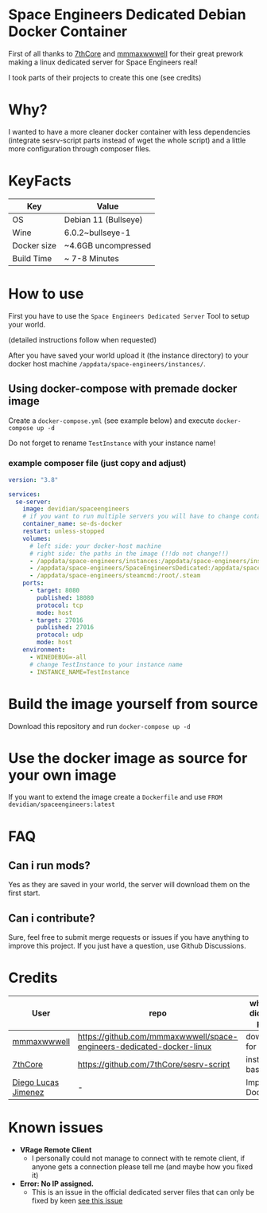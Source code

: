 # Space Engineers Dedicated Debian Docker Container

First of all thanks to [7thCore](https://github.com/7thCore) and [mmmaxwwwell](https://github.com/mmmaxwwwell) for their great prework making a linux dedicated server for Space Engineers real!

I took parts of their projects to create this one (see credits)

# Why?

I wanted to have a more cleaner docker container with less dependencies (integrate sesrv-script parts instead of wget the whole script) and a little more configuration through composer files.

# KeyFacts

| Key         | Value                |
| ----------- | -------------------- |
| OS          | Debian 11 (Bullseye) |
| Wine        | 6.0.2~bullseye-1     |
| Docker size | ~4.6GB uncompressed  |
| Build Time  | ~ 7-8 Minutes        |

# How to use

First you have to use the `Space Engineers Dedicated Server` Tool to setup your world.

(detailed instructions follow when requested)

After you have saved your world upload it (the instance directory) to your docker host machine `/appdata/space-engineers/instances/`.

## Using docker-compose with premade docker image

Create a `docker-compose.yml` (see example below) and execute `docker-compose up -d`

Do not forget to rename `TestInstance` with your instance name!

### example composer file (just copy and adjust)

```yaml
version: "3.8"

services:
  se-server:
    image: devidian/spaceengineers
    # if you want to run multiple servers you will have to change container_name and published ports
    container_name: se-ds-docker
    restart: unless-stopped
    volumes:
      # left side: your docker-host machine
      # right side: the paths in the image (!!do not change!!)
      - /appdata/space-engineers/instances:/appdata/space-engineers/instances
      - /appdata/space-engineers/SpaceEngineersDedicated:/appdata/space-engineers/SpaceEngineersDedicated
      - /appdata/space-engineers/steamcmd:/root/.steam
    ports:
      - target: 8080
        published: 18080
        protocol: tcp
        mode: host
      - target: 27016
        published: 27016
        protocol: udp
        mode: host
    environment:
      - WINEDEBUG=-all
      # change TestInstance to your instance name
      - INSTANCE_NAME=TestInstance
```

# Build the image yourself from source

Download this repository and run `docker-compose up -d`

# Use the docker image as source for your own image

If you want to extend the image create a `Dockerfile` and use `FROM devidian/spaceengineers:latest`

# FAQ

## Can i run mods?

Yes as they are saved in your world, the server will download them on the first start.

## Can i contribute?

Sure, feel free to submit merge requests or issues if you have anything to improve this project. If you just have a question, use Github Discussions.

# Credits

| User                                               | repo                                                                  | what (s)he did for this project |
| -------------------------------------------------- | --------------------------------------------------------------------- | ------------------------------- |
| [mmmaxwwwell](https://github.com/mmmaxwwwell)      | https://github.com/mmmaxwwwell/space-engineers-dedicated-docker-linux | downgrading for dotnet48        |
| [7thCore](https://github.com/7thCore)              | https://github.com/7thCore/sesrv-script                               | installer bash script           |
| [Diego Lucas Jimenez](https://github.com/tanisdlj) | -                                                                     | Improved Dockerfile             |

# Known issues

- **VRage Remote Client**
  - I personally could not manage to connect with te remote client, if anyone gets a connection please tell me (and maybe how you fixed it)
- **Error: No IP assigned.**
  - This is an issue in the official dedicated server files that can only be fixed by keen [see this issue](https://github.com/KeenSoftwareHouse/SpaceEngineers/issues/611)
